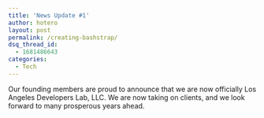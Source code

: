 ```yaml
---
title: 'News Update #1'
author: hotero
layout: post
permalink: /creating-bashstrap/
dsq_thread_id:
  - 1681486643
categories:
  - Tech
---
```


Our founding members are proud to announce that we are now officially Los Angeles Developers Lab, LLC. We are now taking on clients, and we look forward to many prosperous years ahead. 

